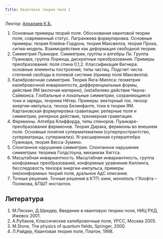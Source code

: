 ```yaml
---
Title: Квантовая теория поля I
---
```


Лектор: [Алкалаев К.Б.](%base_url%?people%2Ftutors%2Falkalaev.kb)

1. Основные примеры теорий поля. Обоснования квантовой теории поля, современный статус. Лагранжева формулировка. Основные примеры: теория Клейна-Гордона, теория Максвелла, теория Прока, сигма-модель. Взаимодействие как деформация свободной теории.
2. Симметрия Пуанкаре. Симметрии, группы и алгебры Ли. Группа Пуанкаре, группа Лоренца, дискретные преобразования. Примеры преобразований: поля спина 0,1,2. Классификация Вигнера: основные элементы построения, типы частиц. Подсчет числа степеней свободы в полевой системе (пример поля Максвелла).
3. Калибровочная симметрия. Теория Янга-Миллса: геометрия калибровочной инвариантости, дифференциальные формы, действие ЯМ (включая материю), (не)абелево действие Черна-Саймонса. Глобальные и локальные симметрии, сохраняющиеся токи и заряды, теорема Нётер. Примеры: векторный ток, тензор энергии-импульса, тензор Белинфанте, токи в теории ЯМ.   Картановская формулировка гравитации: реперные поля и симметрии, реперное действие, трехмерная гравитация.
4. Фермионы. Алгебра Клиффорда, типы спиноров. Пуанкаре-преобразования фермионов. Теория Дирака, фермионы во внешнем поле. Основные понятия суперматематики (суперпространтство, суперматрицы, суперанализ). N-расширенная супералгебра Пуанкаре, теория Весса-Зумино.
5. Спонтанное нарушение симметрии. Спонтанное нарушение симметрии: теорема Голдстоуна, механизм Хиггса.
6. Масштабная инвариантность. Масштабная инвариантность, группа конформных преобразований, конформные уравнения Киллинга, бесследовость тензора энергии-импульса, примеры (не)конформных теорий поля, дуальное АдС описание.
7. Точные решения. Точные решения в КТП: кинк, монополь т'Хоофта – Полякова, БПШТ инстантон. 

## Литература

1. М.Пескин, Д.Шредер, Введение в квантовую теорию поля, НИЦ РХД, Ижевск 2001.
2. А.Рубаков, Классические калибровочные поля, УРСС, Москва 2005.
3. M.Stone, The physics of quantum fields, Springer, 2000.
4. Л.Райдер, Квантовая теория поля, Платон, 1998.
